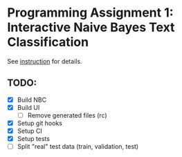 # Programming Assignment 1: Interactive Naive Bayes Text Classification

See [instruction](instructions.pdf) for details.

## TODO:

- [x] Build NBC
- [x] Build UI
  - [ ] Remove generated files (rc)
- [x] Setup git hooks
- [x] Setup CI
- [x] Setup tests
- [ ] Split "real" test data (train, validation, test)
